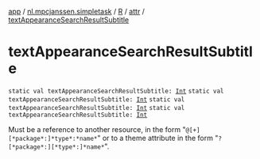 [app](../../../index.md) / [nl.mpcjanssen.simpletask](../../index.md) / [R](../index.md) / [attr](index.md) / [textAppearanceSearchResultSubtitle](.)

# textAppearanceSearchResultSubtitle

`static val textAppearanceSearchResultSubtitle: `[`Int`](https://kotlinlang.org/api/latest/jvm/stdlib/kotlin/-int/index.html)
`static val textAppearanceSearchResultSubtitle: `[`Int`](https://kotlinlang.org/api/latest/jvm/stdlib/kotlin/-int/index.html)
`static val textAppearanceSearchResultSubtitle: `[`Int`](https://kotlinlang.org/api/latest/jvm/stdlib/kotlin/-int/index.html)
`static val textAppearanceSearchResultSubtitle: `[`Int`](https://kotlinlang.org/api/latest/jvm/stdlib/kotlin/-int/index.html)

Must be a reference to another resource, in the form "`@[+][*package*:]*type*:*name*`" or to a theme attribute in the form "`?[*package*:][*type*:]*name*`".

